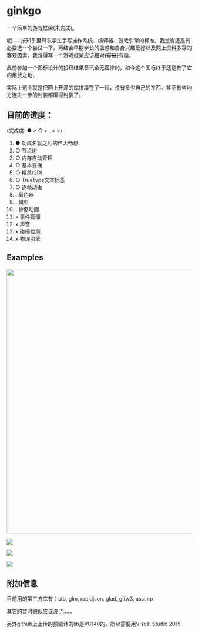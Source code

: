 # ginkgo

一个简单的游戏框架(未完成)。

呃……按知乎里码农学生手写操作系统、编译器、游戏引擎的标准，我觉得还是有必要选一个尝试一下。再结合早期学长的蛊惑和自身兴趣爱好以及网上资料多寡的客观因素，我觉得写一个游戏框架应该相对<del>(容易)</del>有趣。

此前参加一个图标设计的投稿结果音讯全无蛮惨的，如今这个图标终于还是有了它的用武之地。

实际上这个就是把网上开源的库拼凑在了一起，没有多少自己的东西。甚至有些地方连进一步的封装都懒得封装了。

## 目前的进度：

(完成度: ● > ○ > . > ×)

1. ● 功成名就之后的伟大畅想
1. ○ 节点树
1. ○ 内存自动管理
1. ○ 基本变换
1. ○ 精灵(2D)
1. ○ TrueType文本标签
1. ○ 逐帧动画
1. . 着色器
1. . 模型
1. . 骨骼动画
1. x 事件管理
1. x 声音
1. x 碰撞检测
1. x 物理引擎

## Examples

<img src="https://qsyttkx.github.io/ginkgo_animation_test.gif" width="720"></img>

![](https://qsyttkx.github.io/ginkgo_vs.png)

![](https://qsyttkx.github.io/ginkgo_test.png)

![](https://qsyttkx.github.io/ginkgo_test2.png)

## 附加信息

目前用的第三方库有：stb, glm, rapidjson, glad, glfw3, assimp

其它的暂时貌似应该没了……

另外github上上传的预编译的lib是VC140的，所以需要用Visual Studio 2015